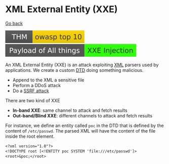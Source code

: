 # XML External Entity (XXE)

[Go back](../../index.md)

[![owasptop10](../../../../_badges/thm/owasptop10.svg)](https://tryhackme.com/room/owasptop10)
[![xxe_injection](../../../../_badges/poat/xxe_injection.svg)](https://github.com/swisskyrepo/PayloadsAllTheThings/tree/master/XXE%20Injection)

<div class="row row-cols-md-2"><div>

An XML External Entity (XXE) is an attack exploiting [XML](/programming-languages/others/data/xml.md) parsers used by applications. We create a custom [DTD](/programming-languages/others/data/xml.md#document-type-definition-dtd-) doing something malicious.

* Append to the XML a sensitive file
* Perform a DDoS attack
* Do a [SSRF attack](../web/ssrf.md)

There are two kind of XXE

* **In-band XXE**: same channel to attack and fetch results
* **Out-band/Blind XXE**: different channels to attack and fetch results
</div><div>

For instance, we define an entity called `poc` in the DTD that is defined by the content of `/etc/passwd`. The parsed XML will have the content of the file inside the root element.

```xml!
<?xml version="1.0"?>
<!DOCTYPE root [<!ENTITY poc SYSTEM 'file:///etc/passwd']>
<root>&poc;</root>
```
</div></div>